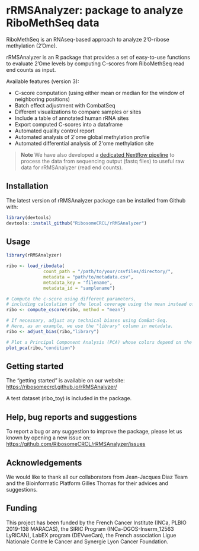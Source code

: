 
<!-- README.md is generated from README.Rmd. Please edit that file -->

# rRMSAnalyzer: package to analyze RiboMethSeq data

RiboMethSeq is an RNAseq-based approach to analyze 2’O-ribose
methylation (2’Ome).

rRMSAnalyzer is an R package that provides a set of easy-to-use
functions to evaluate 2’Ome levels by computing C-scores from
RiboMethSeq read end counts as input.

Available features (version 3):

- C-score computation (using either mean or median for the window of
  neighboring positions)
- Batch effect adjustment with CombatSeq
- Different visualizations to compare samples or sites
- Include a table of annotated human rRNA sites
- Export computed C-scores into a dataframe
- Automated quality control report
- Automated analysis of 2'ome global methylation profile 
- Automated differential analysis of 2'ome methylation site

> **Note** We have also developed a [dedicated Nextflow
> pipeline](https://github.com/RibosomeCRCL/ribomethseq-nf) to process
> the data from sequencing output (fastq files) to useful raw data for
> rRMSAnalyzer (read end counts).

## Installation

The latest version of rRMSAnalyzer package can be installed from Github
with:

``` r
library(devtools)
devtools::install_github("RibosomeCRCL/rRMSAnalyzer")
```

## Usage

``` r
library(rRMSAnalyzer)

ribo <- load_ribodata(
              count_path = "/path/to/your/csvfiles/directory/",
              metadata = "path/to/metadata.csv",
              metadata_key = "filename",
              metadata_id = "samplename")

# Compute the c-score using different parameters,
# including calculation of the local coverage using the mean instead of the median
ribo <- compute_cscore(ribo, method = "mean")

# If necessary, adjust any technical biases using ComBat-Seq.
# Here, as an example, we use the "library" column in metadata.
ribo <- adjust_bias(ribo,"library")

# Plot a Principal Component Analysis (PCA) whose colors depend on the "condition" column in metadata
plot_pca(ribo,"condition")
```

## Getting started

The “getting started” is available on our website:
<https://ribosomecrcl.github.io/rRMSAnalyzer/>

A test dataset (ribo_toy) is included in the package.

## Help, bug reports and suggestions

To report a bug or any suggestion to improve the package, please let us
known by opening a new issue on:
<https://github.com/RibosomeCRCL/rRMSAnalyzer/issues>

## Acknowledgements

We would like to thank all our collaborators from Jean-Jacques Diaz Team
and the Bioinformatic Platform Gilles Thomas for their advices and
suggestions.

## Funding

This project has been funded by the French Cancer Institute (INCa, PLBIO
2019-138 MARACAS), the SIRIC Program (INCa-DGOS-Inserm_12563 LyRICAN),
LabEX program (DEVweCan), the French association Ligue Nationale Contre
le Cancer and Synergie Lyon Cancer Foundation.
